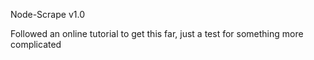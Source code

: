 Node-Scrape v1.0

Followed an online tutorial to get this far, just a test for something more complicated
